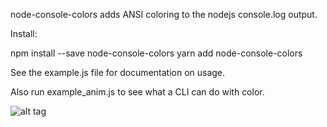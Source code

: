 node-console-colors adds ANSI coloring to the nodejs console.log output.

Install:

npm install --save node-console-colors
yarn add node-console-colors

See the example.js file for documentation on usage.

Also run example_anim.js to see what a CLI can do with color.



![alt tag](https://dmtmix.com/dnetAPI/getImage/console_colors.png)
